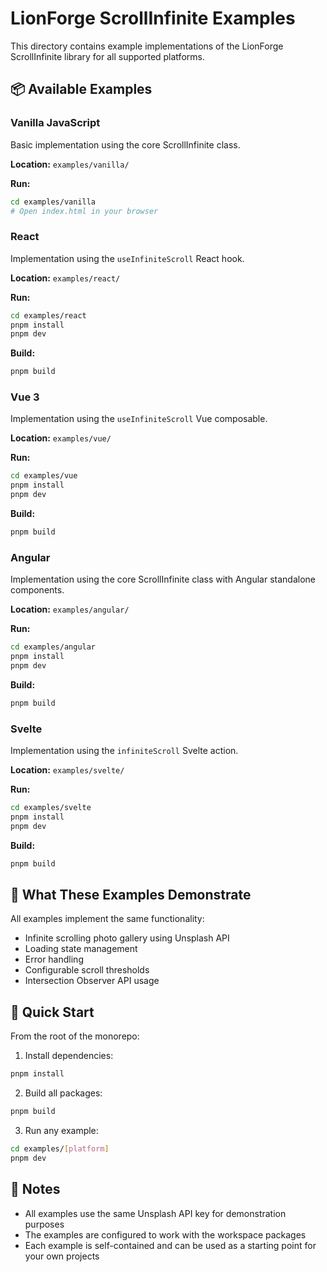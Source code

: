 # LionForge ScrollInfinite Examples

This directory contains example implementations of the LionForge ScrollInfinite library for all supported platforms.

## 📦 Available Examples

### Vanilla JavaScript
Basic implementation using the core ScrollInfinite class.

**Location:** `examples/vanilla/`

**Run:**
```bash
cd examples/vanilla
# Open index.html in your browser
```

### React
Implementation using the `useInfiniteScroll` React hook.

**Location:** `examples/react/`

**Run:**
```bash
cd examples/react
pnpm install
pnpm dev
```

**Build:**
```bash
pnpm build
```

### Vue 3
Implementation using the `useInfiniteScroll` Vue composable.

**Location:** `examples/vue/`

**Run:**
```bash
cd examples/vue
pnpm install
pnpm dev
```

**Build:**
```bash
pnpm build
```

### Angular
Implementation using the core ScrollInfinite class with Angular standalone components.

**Location:** `examples/angular/`

**Run:**
```bash
cd examples/angular
pnpm install
pnpm dev
```

**Build:**
```bash
pnpm build
```

### Svelte
Implementation using the `infiniteScroll` Svelte action.

**Location:** `examples/svelte/`

**Run:**
```bash
cd examples/svelte
pnpm install
pnpm dev
```

**Build:**
```bash
pnpm build
```

## 🎨 What These Examples Demonstrate

All examples implement the same functionality:
- Infinite scrolling photo gallery using Unsplash API
- Loading state management
- Error handling
- Configurable scroll thresholds
- Intersection Observer API usage

## 🚀 Quick Start

From the root of the monorepo:

1. Install dependencies:
```bash
pnpm install
```

2. Build all packages:
```bash
pnpm build
```

3. Run any example:
```bash
cd examples/[platform]
pnpm dev
```

## 📝 Notes

- All examples use the same Unsplash API key for demonstration purposes
- The examples are configured to work with the workspace packages
- Each example is self-contained and can be used as a starting point for your own projects
